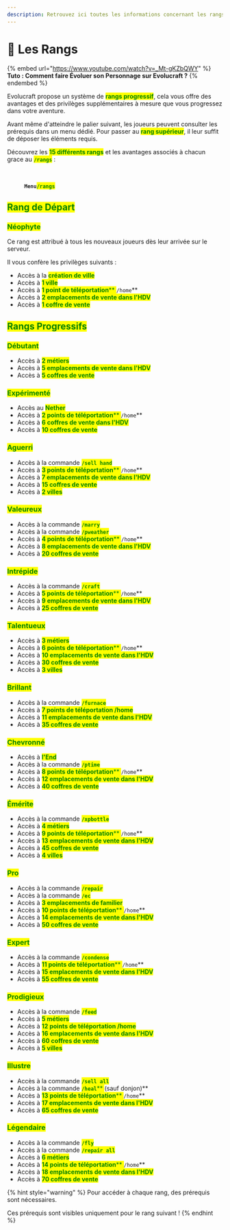 ```yaml
---
description: Retrouvez ici toutes les informations concernant les rangs
---
```


# 👑 Les Rangs

{% embed url="https://www.youtube.com/watch?v=_Mt-gKZbQWY" %}
**Tuto : Comment faire Évoluer son Personnage sur Evolucraft ?**
{% endembed %}

Evolucraft propose un système de <mark style="color:green;">**rangs progressif**</mark>, cela vous offre des avantages et des privilèges supplémentaires à mesure que vous progressez dans votre aventure.&#x20;

Avant même d'atteindre le palier suivant, les joueurs peuvent consulter les prérequis dans un menu dédié. Pour passer au <mark style="color:green;">**rang supérieur**</mark>, il leur suffit de déposer les éléments requis.

Découvrez les <mark style="color:green;">**15 différents rangs**</mark> et les avantages associés à chacun grace au <mark style="color:green;">**`/rangs`**</mark> :

<figure><img src="../.gitbook/assets/Capture d’écran 2024-04-15 à 11.41.51.png" alt=""><figcaption><p><strong><code>Menu</code></strong><mark style="color:green;"><strong><code>/rangs</code></strong></mark></p></figcaption></figure>

## <mark style="color:green;">Rang de Départ</mark>

### <mark style="color:green;">Néophyte</mark>

Ce rang est attribué à tous les nouveaux joueurs dès leur arrivée sur le serveur.&#x20;

Il vous confère les privilèges suivants :

* Accès à la <mark style="color:green;">**création de ville**</mark>
* Accès à <mark style="color:green;">**1 ville**</mark>
* Accès à <mark style="color:green;">**1 point de téléportation**</mark><mark style="color:green;">** **</mark><mark style="color:green;">**`/home`**</mark>
* Accès à <mark style="color:green;">**2 emplacements de vente dans l'HDV**</mark>
* Accès à <mark style="color:green;">**1 coffre de vente**</mark>

## <mark style="color:green;">Rangs Progressifs</mark>

### <mark style="color:green;">Débutant</mark>

* Accès à <mark style="color:green;">**2 métiers**</mark>
* Accès à <mark style="color:green;">**5 emplacements de vente dans l'HDV**</mark>
* Accès à <mark style="color:green;">**5 coffres de vente**</mark>

### <mark style="color:green;">Exp</mark><mark style="color:green;">**érimenté**</mark>

* Accès au <mark style="color:green;">**Nether**</mark>
* Accès à <mark style="color:green;">**2 points de téléportation**</mark><mark style="color:green;">** **</mark><mark style="color:green;">**`/home`**</mark>
* Accès à <mark style="color:green;">**6 coffres de vente dans l'HDV**</mark>
* Accès à <mark style="color:green;">**10 coffres de vente**</mark>

### <mark style="color:green;">Aguerri</mark>&#x20;

* Accès à la commande <mark style="color:green;">**`/sell hand`**</mark>
* Accès à <mark style="color:green;">**3 points de téléportation**</mark><mark style="color:green;">** **</mark><mark style="color:green;">**`/home`**</mark>
* Accès à <mark style="color:green;">**7 emplacements de vente dans l'HDV**</mark>
* Accès à <mark style="color:green;">**15 coffres de vente**</mark>
* Accès à <mark style="color:green;">**2 villes**</mark>

### <mark style="color:green;">Valeureux</mark>

* Accès à la commande <mark style="color:green;">**`/marry`**</mark>
* Accès à la commande <mark style="color:green;">**`/pweather`**</mark>
* Accès à <mark style="color:green;">**4 points de téléportation**</mark><mark style="color:green;">** **</mark><mark style="color:green;">**`/home`**</mark>
* Accès à <mark style="color:green;">**8 emplacements de vente dans l'HDV**</mark>
* Accès à <mark style="color:green;">**20 coffres de vente**</mark>

### <mark style="color:green;">Intrépide</mark>

* Accès à la commande <mark style="color:green;">**`/craft`**</mark>
* Accès à <mark style="color:green;">**5 points de téléportation**</mark><mark style="color:green;">** **</mark><mark style="color:green;">**`/home`**</mark>
* Accès à <mark style="color:green;">**9 emplacements de vente dans l'HDV**</mark>
* Accès à <mark style="color:green;">**25 coffres de vente**</mark>

### <mark style="color:green;">Talentueux</mark>

* Accès à <mark style="color:green;">**3 métiers**</mark>
* Accès à <mark style="color:green;">**6 points de téléportation**</mark><mark style="color:green;">** **</mark><mark style="color:green;">**`/home`**</mark>
* Accès à <mark style="color:green;">**10 emplacements de vente dans l'HDV**</mark>
* Accès à <mark style="color:green;">**30 coffres de vente**</mark>
* Accès à <mark style="color:green;">**3 villes**</mark>

### <mark style="color:green;">Brillant</mark>

* Accès à la commande <mark style="color:green;">**`/furnace`**</mark>
* Accès à <mark style="color:green;">**7 points de téléportation /home**</mark>
* Accès à <mark style="color:green;">**11 emplacements de vente dans l'HDV**</mark>
* Accès à <mark style="color:green;">**35 coffres de vente**</mark>

### <mark style="color:green;">Chevronné</mark>

* Accès à <mark style="color:green;">**l'End**</mark>
* Accès à la commande <mark style="color:green;">**`/ptime`**</mark>
* Accès à <mark style="color:green;">**8 points de téléportation**</mark><mark style="color:green;">** **</mark><mark style="color:green;">**`/home`**</mark>
* Accès à <mark style="color:green;">**12 emplacements de vente dans l'HDV**</mark>
* Accès à <mark style="color:green;">**40 coffres de vente**</mark>

### <mark style="color:green;">Émérite</mark>

* Accès à la commande <mark style="color:green;">**`/xpbottle`**</mark>
* Accès à <mark style="color:green;">**4 métiers**</mark>
* Accès à <mark style="color:green;">**9 points de téléportation**</mark><mark style="color:green;">** **</mark><mark style="color:green;">**`/home`**</mark>
* Accès à <mark style="color:green;">**13 emplacements de vente dans l'HDV**</mark>
* Accès à <mark style="color:green;">**45 coffres de vente**</mark>
* Accès à <mark style="color:green;">**4 villes**</mark>

### <mark style="color:green;">Pro</mark>

* Accès à la commande <mark style="color:green;">**`/repair`**</mark>
* Accès à la commande <mark style="color:green;">**`/ec`**</mark>
* Accès à <mark style="color:green;">**3 emplacements de familier**</mark>
* Accès à <mark style="color:green;">**10 points de téléportation**</mark><mark style="color:green;">** **</mark><mark style="color:green;">**`/home`**</mark>
* Accès à <mark style="color:green;">**14 emplacements de vente dans l'HDV**</mark>
* Accès à <mark style="color:green;">**50 coffres de vente**</mark>

### <mark style="color:green;">Expert</mark>

* Accès à la commande <mark style="color:green;">**`/condense`**</mark>
* Accès à <mark style="color:green;">**11 points de téléportation**</mark><mark style="color:green;">** **</mark><mark style="color:green;">**`/home`**</mark>
* Accès à <mark style="color:green;">**15 emplacements de vente dans l'HDV**</mark>
* Accès à <mark style="color:green;">**55 coffres de vente**</mark>

### <mark style="color:green;">Prodigieux</mark>

* Accès à la commande <mark style="color:green;">**`/feed`**</mark>
* Accès à <mark style="color:green;">**5 métiers**</mark>
* Accès à <mark style="color:green;">**12 points de téléportation /home**</mark>
* Accès à <mark style="color:green;">**16 emplacements de vente dans l'HDV**</mark>
* Accès à <mark style="color:green;">**60 coffres de vente**</mark>
* Accès à <mark style="color:green;">**5 villes**</mark>

### <mark style="color:green;">Illustre</mark>

* Accès à la commande <mark style="color:green;">**`/sell all`**</mark>
* Accès à la commande <mark style="color:green;">**`/heal`**</mark><mark style="color:green;">** **</mark><mark style="color:green;">**(sauf donjon)**</mark>
* Accès à <mark style="color:green;">**13 points de téléportation**</mark><mark style="color:green;">** **</mark><mark style="color:green;">**`/home`**</mark>
* Accès à <mark style="color:green;">**17 emplacements de vente dans l'HDV**</mark>
* Accès à <mark style="color:green;">**65 coffres de vente**</mark>

### <mark style="color:green;">Légendaire</mark>

* Accès à la commande <mark style="color:green;">**`/fly`**</mark>
* Accès à la commande <mark style="color:green;">**`/repair all`**</mark>
* Accès à <mark style="color:green;">**6 métiers**</mark>
* Accès à <mark style="color:green;">**14 points de téléportation**</mark><mark style="color:green;">** **</mark><mark style="color:green;">**`/home`**</mark>
* Accès à <mark style="color:green;">**18 emplacements de vente dans l'HDV**</mark>
* Accès à <mark style="color:green;">**70 coffres de vente**</mark>

{% hint style="warning" %}
Pour accéder à chaque rang, des prérequis sont nécessaires.&#x20;

Ces prérequis sont visibles uniquement pour le rang suivant !
{% endhint %}
